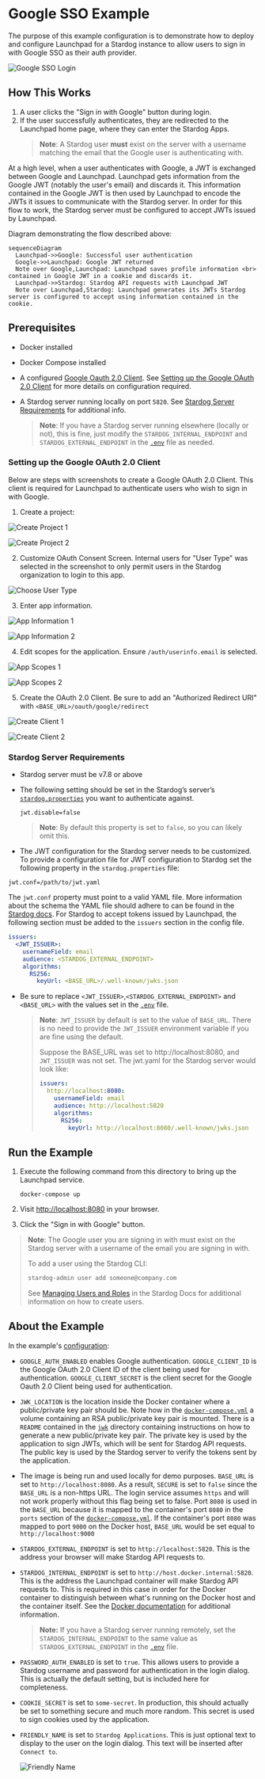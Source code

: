 # Google SSO Example

The purpose of this example configuration is to demonstrate how to deploy and configure Launchpad for a Stardog instance to allow users to sign in with Google SSO as their auth provider.

![Google SSO Login](./img/google.gif)

## How This Works

1. A user clicks the "Sign in with Google" button during login.
2. If the user successfully authenticates, they are redirected to the Launchpad home page, where they can enter the Stardog Apps.
   > **Note**:
   > A Stardog user **must** exist on the server with a username matching the email that the Google user is authenticating with.

At a high level, when a user authenticates with Google, a JWT is exchanged between Google and Launchpad. Launchpad gets information from the Google JWT (notably the user's email) and discards it. This information contained in the Google JWT is then used by Launchpad to encode the JWTs it issues to communicate with the Stardog server. In order for this flow to work, the Stardog server must be configured to accept JWTs issued by Launchpad.

Diagram demonstrating the flow described above:

```mermaid
sequenceDiagram
  Launchpad->>Google: Successful user authentication
  Google->>Launchpad: Google JWT returned
  Note over Google,Launchpad: Launchpad saves profile information <br> contained in Google JWT in a cookie and discards it.
  Launchpad->>Stardog: Stardog API requests with Launchpad JWT
  Note over Launchpad,Stardog: Launchpad generates its JWTs Stardog server is configured to accept using information contained in the cookie.
```

## Prerequisites

- Docker installed
- Docker Compose installed
- A configured [Google Oauth 2.0 Client](https://developers.google.com/identity/protocols/oauth2). See [Setting up the Google OAuth 2.0 Client](#setting-up-the-google-oauth-2.0-client) for more details on configuration required.
- A Stardog server running locally on port `5820`. See [Stardog Server Requirements](#stardog-server-requirements) for additional info.

  > **Note**:
  > If you have a Stardog server running elsewhere (locally or not), this is fine, just modify the `STARDOG_INTERNAL_ENDPOINT` and `STARDOG_EXTERNAL_ENDPOINT` in the [`.env`](.env) file as needed.

### Setting up the Google OAuth 2.0 Client

Below are steps with screenshots to create a Google OAuth 2.0 Client. This client is required for Launchpad to authenticate users who wish to sign in with Google.

1. Create a project:

  ![Create Project 1](./img/google-client/1.png)

  ![Create Project 2](./img/google-client/2.png)

2. Customize OAuth Consent Screen. Internal users for "User Type" was selected in the screenshot to only permit users in the Stardog organization to login to this app.

  ![Choose User Type](./img/google-client/3.png)

3. Enter app information.

  ![App Information 1](./img/google-client/4.png)

  ![App Information 2](./img/google-client/5.png)

4. Edit scopes for the application. Ensure `/auth/userinfo.email` is selected.

  ![App Scopes 1](./img/google-client/6.png)

  ![App Scopes 2](./img/google-client/7.png)

5. Create the OAuth 2.0 Client. Be sure to add an "Authorized Redirect URI" with `<BASE_URL>/oauth/google/redirect`

  ![Create Client 1](./img/google-client/8.png)

  ![Create Client 2](./img/google-client/9.png)

### Stardog Server Requirements

- Stardog server must be v7.8 or above
- The following setting should be set in the Stardog’s server’s [`stardog.properties`](https://docs.stardog.com/operating-stardog/server-administration/server-configuration#stardogproperties) you want to authenticate against.

  ```properties
  jwt.disable=false
  ```

  > **Note**:
  > By default this property is set to `false`, so you can likely omit this.

- The JWT configuration for the Stardog server needs to be customized. To provide a configuration file for JWT configuration to Stardog set the following property in the `stardog.properties` file:

```properties
jwt.conf=/path/to/jwt.yaml
```

The `jwt.conf` property must point to a valid YAML file. More information about the schema the YAML file should adhere to can be found in the [Stardog docs](https://docs.stardog.com/operating-stardog/security/oauth-integration#configuring-stardog). For Stardog to accept tokens issued by Launchpad, the following section must be added to the `issuers` section in the config file.

```yaml
issuers:
  <JWT_ISSUER>:
    usernameField: email
    audience: <STARDOG_EXTERNAL_ENDPOINT>
    algorithms:
      RS256:
        keyUrl: <BASE_URL>/.well-known/jwks.json
```

- Be sure to replace `<JWT_ISSUER>`,`<STARDOG_EXTERNAL_ENDPOINT>` and `<BASE_URL>` with the values set in the [`.env`](./.env) file.

  > **Note**:
  > `JWT_ISSUER` by default is set to the value of `BASE_URL`. There is no need to provide the `JWT_ISSUER` environment variable if you are fine using the default.
  > 
  > Suppose the BASE_URL was set to http://localhost:8080, and `JWT_ISSUER` was not set. The jwt.yaml for the Stardog server would look  like:
  > ```yaml
  > issuers:
  >   http://localhost:8080:
  >     usernameField: email
  >     audience: http://localhost:5820 
  >     algorithms:
  >       RS256:
  >         keyUrl: http://localhost:8080/.well-known/jwks.json
  > ```

## Run the Example

1. Execute the following command from this directory to bring up the Launchpad service.

   ```
   docker-compose up
   ```

2. Visit [http://localhost:8080](http://localhost:8080) in your browser.

3. Click the "Sign in with Google" button.

  > **Note**:
  > The Google user you are signing in with must exist on the Stardog server with a username of the email you are signing in with.
  > 
  > To add a user using the Stardog CLI:
  > ```bash
  > stardog-admin user add someone@company.com
  > ```
  > See [Managing Users and Roles](https://docs.stardog.com/operating-stardog/security/managing-users-and-roles#create-a-user) in the Stardog Docs for additional information on how to create users.

## About the Example

In the example's [configuration](./.env):

- `GOOGLE_AUTH_ENABLED` enables Google authentication. `GOOGLE_CLIENT_ID` is the Google OAuth 2.0 Client ID of the client being used for authentication. `GOOGLE_CLIENT_SECRET` is the client secret for the Google Oauth 2.0 Client being used for authentication.
- `JWK_LOCATION` is the location inside the Docker container where a public/private key pair should be. Note how in the [`docker-compose.yml`](./docker-compose.yml) a volume containing an RSA public/private key pair is mounted. There is a `README` contained in the [`jwk`](./jwk) directory containing instructions on how to generate a new public/private key pair. The private key is used by the application to sign JWTs, which will be sent for Stardog API requests. The public key is used by the Stardog server to verify the tokens sent by the application.
- The image is being run and used locally for demo purposes. `BASE_URL` is set to `http://localhost:8080`. As a result, `SECURE` is set to `false` since the `BASE_URL` is a non-https URL. The login service assumes `https` and will not work properly without this flag being set to false. Port `8080` is used in the `BASE_URL` because it is mapped to the container's port `8080` in the `ports` section of the [`docker-compose.yml`](docker-compse.yml). If the container's port `8080` was mapped to port `9000` on the Docker host, `BASE_URL` would be set equal to `http://localhost:9000`
- `STARDOG_EXTERNAL_ENDPOINT` is set to `http://localhost:5820`. This is the address your browser will make Stardog API requests to.
- `STARDOG_INTERNAL_ENDPOINT` is set to `http://host.docker.internal:5820`. This is the address the Launchpad container will make Stardog API requests to. This is required in this case in order for the Docker container to distinguish between what's running on the Docker host and the container itself. See the [Docker documentation](https://docs.docker.com/desktop/networking/#i-want-to-connect-from-a-container-to-a-service-on-the-host) for additional information.

  > **Note:**
  > If you have a Stardog server running remotely, set the `STARDOG_INTERNAL_ENDPOINT` to the same value as `STARDOG_EXTERNAL_ENDPOINT` in the [`.env`](.env) file.

- `PASSWORD_AUTH_ENABLED` is set to `true`. This allows users to provide a Stardog username and password for authentication in the login dialog. This is actually the default setting, but is included here for completeness.
- `COOKIE_SECRET` is set to `some-secret`. In production, this should actually be set to something secure and much more random. This secret is used to sign cookies used by the application.
- `FRIENDLY_NAME` is set to `Stardog Applications`. This is just optional text to display to the user on the login dialog. This text will be inserted after `Connect to`.

  ![Friendly Name](./img/friendly-name.png)


